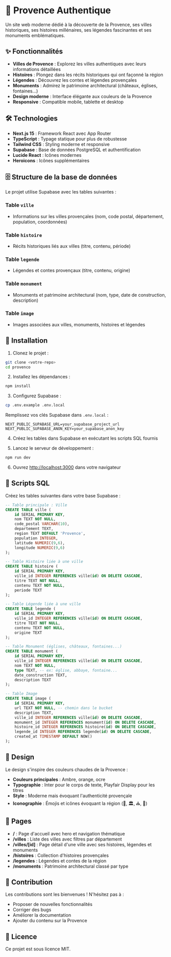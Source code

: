 # 🌻 Provence Authentique

Un site web moderne dédié à la découverte de la Provence, ses villes historiques, ses histoires millénaires, ses légendes fascinantes et ses monuments emblématiques.

## ✨ Fonctionnalités

- **Villes de Provence** : Explorez les villes authentiques avec leurs informations détaillées
- **Histoires** : Plongez dans les récits historiques qui ont façonné la région
- **Légendes** : Découvrez les contes et légendes provençales
- **Monuments** : Admirez le patrimoine architectural (châteaux, églises, fontaines...)
- **Design moderne** : Interface élégante aux couleurs de la Provence
- **Responsive** : Compatible mobile, tablette et desktop

## 🛠️ Technologies

- **Next.js 15** : Framework React avec App Router
- **TypeScript** : Typage statique pour plus de robustesse
- **Tailwind CSS** : Styling moderne et responsive
- **Supabase** : Base de données PostgreSQL et authentification
- **Lucide React** : Icônes modernes
- **Heroicons** : Icônes supplémentaires

## 🗄️ Structure de la base de données

Le projet utilise Supabase avec les tables suivantes :

### Table `ville`
- Informations sur les villes provençales (nom, code postal, département, population, coordonnées)

### Table `histoire`
- Récits historiques liés aux villes (titre, contenu, période)

### Table `legende`
- Légendes et contes provençaux (titre, contenu, origine)

### Table `monument`
- Monuments et patrimoine architectural (nom, type, date de construction, description)

### Table `image`
- Images associées aux villes, monuments, histoires et légendes

## 🚀 Installation

1. Clonez le projet :
```bash
git clone <votre-repo>
cd provenco
```

2. Installez les dépendances :
```bash
npm install
```

3. Configurez Supabase :
```bash
cp .env.example .env.local
```

Remplissez vos clés Supabase dans `.env.local` :
```env
NEXT_PUBLIC_SUPABASE_URL=your_supabase_project_url
NEXT_PUBLIC_SUPABASE_ANON_KEY=your_supabase_anon_key
```

4. Créez les tables dans Supabase en exécutant les scripts SQL fournis

5. Lancez le serveur de développement :
```bash
npm run dev
```

6. Ouvrez [http://localhost:3000](http://localhost:3000) dans votre navigateur

## 📝 Scripts SQL

Créez les tables suivantes dans votre base Supabase :

```sql
-- Table principale : Ville
CREATE TABLE ville (
    id SERIAL PRIMARY KEY,
    nom TEXT NOT NULL,
    code_postal VARCHAR(10),
    departement TEXT,
    region TEXT DEFAULT 'Provence',
    population INTEGER,
    latitude NUMERIC(9,6),
    longitude NUMERIC(9,6)
);

-- Table Histoire liée à une ville
CREATE TABLE histoire (
    id SERIAL PRIMARY KEY,
    ville_id INTEGER REFERENCES ville(id) ON DELETE CASCADE,
    titre TEXT NOT NULL,
    contenu TEXT NOT NULL,
    periode TEXT
);

-- Table Légende liée à une ville
CREATE TABLE legende (
    id SERIAL PRIMARY KEY,
    ville_id INTEGER REFERENCES ville(id) ON DELETE CASCADE,
    titre TEXT NOT NULL,
    contenu TEXT NOT NULL,
    origine TEXT
);

-- Table Monument (églises, châteaux, fontaines...)
CREATE TABLE monument (
    id SERIAL PRIMARY KEY,
    ville_id INTEGER REFERENCES ville(id) ON DELETE CASCADE,
    nom TEXT NOT NULL,
    type TEXT, -- ex: église, abbaye, fontaine...
    date_construction TEXT,
    description TEXT
);

-- Table Image 
CREATE TABLE image (
    id SERIAL PRIMARY KEY,
    url TEXT NOT NULL, -- chemin dans le bucket
    description TEXT,
    ville_id INTEGER REFERENCES ville(id) ON DELETE CASCADE,
    monument_id INTEGER REFERENCES monument(id) ON DELETE CASCADE,
    histoire_id INTEGER REFERENCES histoire(id) ON DELETE CASCADE,
    legende_id INTEGER REFERENCES legende(id) ON DELETE CASCADE,
    created_at TIMESTAMP DEFAULT NOW()
);
```

## 🎨 Design

Le design s'inspire des couleurs chaudes de la Provence :
- **Couleurs principales** : Ambre, orange, ocre
- **Typographie** : Inter pour le corps de texte, Playfair Display pour les titres
- **Style** : Moderne mais évoquant l'authenticité provençale
- **Iconographie** : Émojis et icônes évoquant la région (🌻, 🏛️, ⛪, 🏰)

## 📱 Pages

- **/** : Page d'accueil avec hero et navigation thématique
- **/villes** : Liste des villes avec filtres par département
- **/villes/[id]** : Page détail d'une ville avec ses histoires, légendes et monuments
- **/histoires** : Collection d'histoires provençales
- **/legendes** : Légendes et contes de la région
- **/monuments** : Patrimoine architectural classé par type

## 🤝 Contribution

Les contributions sont les bienvenues ! N'hésitez pas à :
- Proposer de nouvelles fonctionnalités
- Corriger des bugs
- Améliorer la documentation
- Ajouter du contenu sur la Provence

## 📄 Licence

Ce projet est sous licence MIT.
